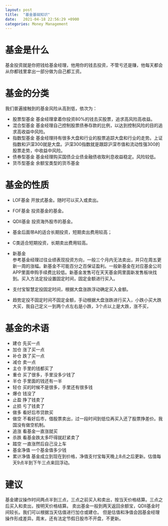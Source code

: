 ```yaml
---
layout: post
title:  "基金基础知识"
date:   2021-04-18 22:56:29 +0900
categories: Money Management
---
```


# 基金是什么

基金投资就是你把钱给基金经理，他用你的钱去投资，不管亏还是赚，他每天都会从你都钱里拿出一部分做为自己都工资。

# 基金的分类
我们普遍接触到的基金风险从高到低，依次为：
- 股票型基金
基金经理拿着你投资80%的钱去买股票，追求高风险高收益。
- 混合型基金
基金经理自己控制股票债券存款的比例，以达到控制风险的目的追求高收益中风险。
- 指数型基金
基金经理持有很多大盘和行业的股票追踪大盘和行业的走势。上证指数和沪深300就是大盘。沪深300指数就是跟踪沪深市值和流动性强300的股票走势，中收益中风险。
- 债券型基金
基金经理购买国债企业债金融债收取利息收益稳定。风险较低。
- 货币型基金
余额宝类型的货币基金

# 基金的性质

- LOF基金
开放式基金。随时可以买入或卖出。
- FOF基金
投资基金的基金。
- QDII基金
投资海外股市的基金。

- 基金后面带A的适合长期投资，短期卖出费用较高；
- C类适合短期投资，长期卖出费用较高。

- 新基金  
参考基金经理过往业绩表现投资方向，一般三个月内无法卖出，并只在周五更新一周的涨幅。新基金不可能百分之百保证盈利。一般新基金在对应基金公司APP里面申购手续费比较低。新基金发售可在天天基金网里面新发售板块找到。买入方法定投设置固定时间，固定金额进行买入。
- 支付宝智慧定投固定时间，根据大盘涨跌浮动确定买入金额。
- 趋势定投不固定时间不固定金额，手动根据大盘涨跌进行买入，小跌小买大跌大买，我自己定义一到两个点左右是小跌，3个点以上是大跌，涨不买，

# 基金的术语

- 建仓
先买一点
- 加仓
涨了买一点
- 补仓
跌了买一点
- 减仓
卖一点
- 主仓
手里的钱都买了
- 重仓
买了很多，手里没多少钱了
- 半仓
手里面的钱还有一半
- 轻仓
买的时候不是很多，手里还有很多钱
- 爆仓
钱没了
- 止盈
挣了钱卖了
- 止损
亏了钱卖了
- 做多
看好后市贷款买
- 做空
不看好后市，借股票卖出，过一段时间到低位再买入还了股票挣差价。我国没有做空机制。
- 追涨
看基金一直涨就买
- 杀跌
看基金跌太多吓得就赶紧卖了
- 踏空
一直涨然后自己没上车
- 基金净值
一个基金值多少钱
- 累计净值
基金成立到现在到价格，净值支付宝每天晚上8点之后更新。估值每天9点半到下午三点来回浮动。


# 建议
基金建议操作时间两点半到三点，三点之前买入和卖出，按当天价格结算。三点之后买入和卖出，按明天价格结算。 卖出基金一般到两天返回余额宝，QDII基金时间较长。我们可以根据当天估值进行加仓或建仓。
但是估值和净值会因基金经理操作形成差异。周末，还有法定节假日股市不开盘，不更新。















